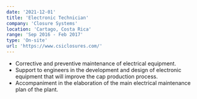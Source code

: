 ```yaml
---
date: '2021-12-01'
title: 'Electronic Technician'
company: 'Closure Systems'
location: 'Cartago, Costa Rica'
range: 'Sep 2016 - Feb 2017'
type: 'On-site'
url: 'https://www.csiclosures.com/'
---
```


- Corrective and preventive maintenance of electrical equipment.
- Support to engineers in the development and design of electronic equipment that will improve the cap production process.
- Accompaniment in the elaboration of the main electrical maintenance plan of the plant.

